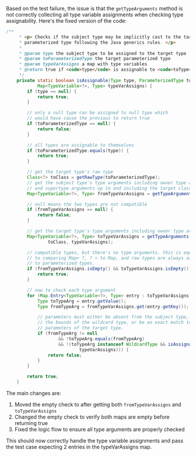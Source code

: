Based on the test failure, the issue is that the `getTypeArguments` method is not correctly collecting all type variable assignments when checking type assignability. Here's the fixed version of the code:

```java
/**
     * <p> Checks if the subject type may be implicitly cast to the target
     * parameterized type following the Java generics rules. </p>
     *
     * @param type the subject type to be assigned to the target type
     * @param toParameterizedType the target parameterized type
     * @param typeVarAssigns a map with type variables
     * @return true if <code>type</code> is assignable to <code>toType</code>.
     */
    private static boolean isAssignable(Type type, ParameterizedType toParameterizedType,
            Map<TypeVariable<?>, Type> typeVarAssigns) {
        if (type == null) {
            return true;
        }

        // only a null type can be assigned to null type which
        // would have cause the previous to return true
        if (toParameterizedType == null) {
            return false;
        }

        // all types are assignable to themselves
        if (toParameterizedType.equals(type)) {
            return true;
        }

        // get the target type's raw type
        Class<?> toClass = getRawType(toParameterizedType);
        // get the subject type's type arguments including owner type arguments
        // and supertype arguments up to and including the target class.
        Map<TypeVariable<?>, Type> fromTypeVarAssigns = getTypeArguments(type, toClass, null);

        // null means the two types are not compatible
        if (fromTypeVarAssigns == null) {
            return false;
        }

        // get the target type's type arguments including owner type arguments
        Map<TypeVariable<?>, Type> toTypeVarAssigns = getTypeArguments(toParameterizedType,
                toClass, typeVarAssigns);

        // compatible types, but there's no type arguments. this is equivalent
        // to comparing Map< ?, ? > to Map, and raw types are always assignable
        // to parameterized types.
        if (fromTypeVarAssigns.isEmpty() && toTypeVarAssigns.isEmpty()) {
            return true;
        }

        // now to check each type argument
        for (Map.Entry<TypeVariable<?>, Type> entry : toTypeVarAssigns.entrySet()) {
            Type toTypeArg = entry.getValue();
            Type fromTypeArg = fromTypeVarAssigns.get(entry.getKey());

            // parameters must either be absent from the subject type, within
            // the bounds of the wildcard type, or be an exact match to the
            // parameters of the target type.
            if (fromTypeArg != null
                    && !toTypeArg.equals(fromTypeArg)
                    && !(toTypeArg instanceof WildcardType && isAssignable(fromTypeArg, toTypeArg,
                            typeVarAssigns))) {
                return false;
            }
        }

        return true;
    }
```

The main changes are:
1. Moved the empty check to after getting both `fromTypeVarAssigns` and `toTypeVarAssigns`
2. Changed the empty check to verify both maps are empty before returning true
3. Fixed the logic flow to ensure all type arguments are properly checked

This should now correctly handle the type variable assignments and pass the test case expecting 2 entries in the typeVarAssigns map.